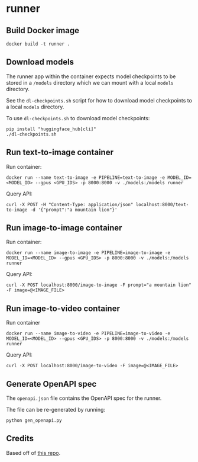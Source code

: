 # runner

## Build Docker image

```
docker build -t runner .
```

## Download models

The runner app within the container expects model checkpoints to be stored in a `/models` directory which we can mount with a local `models` directory.

See the `dl-checkpoints.sh` script for how to download model checkpoints to a local `models` directory.

To use `dl-checkpoints.sh` to download model checkpoints:

```
pip install "huggingface_hub[cli]"
./dl-checkpoints.sh
```

## Run text-to-image container

Run container:

```
docker run --name text-to-image -e PIPELINE=text-to-image -e MODEL_ID=<MODEL_ID> --gpus <GPU_IDS> -p 8000:8000 -v ./models:/models runner
```

Query API:

```
curl -X POST -H "Content-Type: application/json" localhost:8000/text-to-image -d '{"prompt":"a mountain lion"}'
```

## Run image-to-image container

Run container:

```
docker run --name image-to-image -e PIPELINE=image-to-image -e MODEL_ID=<MODEL_ID> --gpus <GPU_IDS> -p 8000:8000 -v ./models:/models runner
```

Query API:

```
curl -X POST localhost:8000/image-to-image -F prompt="a mountain lion" -F image=@<IMAGE_FILE>
```

## Run image-to-video container

Run container

```
docker run --name image-to-video -e PIPELINE=image-to-video -e MODEL_ID=<MODEL_ID> --gpus <GPU_IDS> -p 8000:8000 -v ./models:/models runner
```

Query API:

```
curl -X POST localhost:8000/image-to-video -F image=@<IMAGE_FILE>
```

## Generate OpenAPI spec

The `openapi.json` file contains the OpenAPI spec for the runner.

The file can be re-generated by running:

```
python gen_openapi.py
```

## Credits

Based off of [this repo](https://github.com/huggingface/api-inference-community/tree/main/docker_images/diffusers).